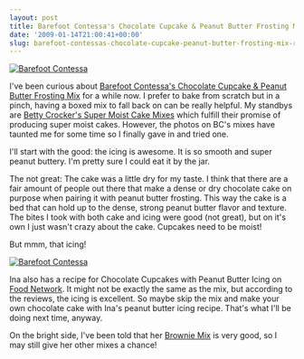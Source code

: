 ```yaml
---
layout: post
title: Barefoot Contessa's Chocolate Cupcake & Peanut Butter Frosting Mix Review
date: '2009-01-14T21:00:41+00:00'
slug: barefoot-contessas-chocolate-cupcake-peanut-butter-frosting-mix-review
---
```

<a href="http://www.flickr.com/photos/kstar810/3180901100/"><img src="http://farm4.static.flickr.com/3331/3180901100_21f0bfab92.jpg?v=0" alt="Barefoot Contessa" /></a>

I've been curious about <a href="http://www.stonewallkitchen.com/prdsell.aspx?L0=SpecialtyFoods&L1=BarefootContessaPantry&L2=DessertBakingMixes&L3=ChocolateCupcakeWithPeanutButterFrosting">Barefoot Contessa's Chocolate Cupcake & Peanut Butter Frosting Mix</a> for a while now. I prefer to bake from scratch but in a pinch, having a boxed mix to fall back on can be really helpful. My standbys are <a href="http://www.bettycrocker.com/products/supermoist-cakes/SuperMoist-Product-Landing-Page.htm">Betty Crocker's Super Moist Cake Mixes</a> which fulfill their promise of producing super moist cakes. However, the photos on BC's mixes have taunted me for some time so I finally gave in and tried one.

I'll start with the good: the icing is awesome. It is so smooth and super peanut buttery. I'm pretty sure I could eat it by the jar.

The not great: The cake was a little dry for my taste. I think that there are a fair amount of people out there that make a dense or dry chocolate cake on purpose when pairing it with peanut butter frosting. This way the cake is a bed that can hold up to the dense, strong peanut butter flavor and texture. The bites I took with both cake and icing were good (not great), but on it's own I just wasn't crazy about the cake. Cupcakes need to be moist!

But mmm, that icing!

<a href="http://www.flickr.com/photos/kstar810/3180065137/in/photostream/"><img src="http://farm4.static.flickr.com/3421/3180065137_1d6fc798c6.jpg?v=0" alt="Barefoot Contessa" /></a>

Ina also has a recipe for Chocolate Cupcakes with Peanut Butter Icing on <a href="http://www.foodnetwork.com/recipes/ina-garten/chocolate-cupcakes-and-peanut-butter-icing-recipe/index.html">Food Network</a>. It might not be exactly the same as the mix, but according to the reviews, the icing is excellent. So maybe skip the mix and make your own chocolate cake with Ina's peanut butter icing recipe. That's what I'll be doing next time, anyway.

On the bright side, I've been told that her <a href="http://www.stonewallkitchen.com/prdsell.aspx?L0=SpecialtyFoods&L1=BarefootContessaPantry&L2=DessertBakingMixes&L3=OutrageousBrownieMix">Brownie Mix</a> is very good, so I may still give her other mixes a chance!
